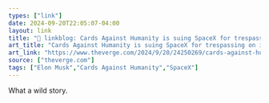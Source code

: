 ```yaml
---
types: ["link"]
date: 2024-09-20T22:05:07-04:00
layout: link
title: "🔗 linkblog: Cards Against Humanity is suing SpaceX for trespassing on its ‘pristine’ property'"
art_title: "Cards Against Humanity is suing SpaceX for trespassing on its ‘pristine’ property"
art_link: "https://www.theverge.com/2024/9/20/24250269/cards-against-humanity-space-x-lawsuit-cameron-county-texas"
source: ["theverge.com"]
tags: ["Elon Musk","Cards Against Humanity","SpaceX"]
---
```

What a wild story.
